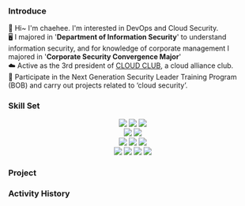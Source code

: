### Introduce
🤗 Hi~ I'm chaehee. I'm interested in DevOps and Cloud Security.   
🖥️ I majored in '**Department of Information Security**' to understand information security, and for knowledge of corporate management I majored in '**Corporate Security Convergence Major**'   
☁️ Active as the 3rd president of [CLOUD CLUB](https://cloudclub.oopy.io/), a cloud alliance club.   
🍚 Participate in the Next Generation Security Leader Training Program (BOB) and carry out projects related to ‘cloud security’.   

### Skill Set
<div align=center>
  <img src="https://img.shields.io/badge/python-3776AB?style=for-the-badge&logo=python&logoColor=white">
  <img src="https://img.shields.io/badge/r-276DC3?style=for-the-badge&logo=r&logoColor=white">
  <img src="https://img.shields.io/badge/c-A8B9CC?style=for-the-badge&logo=c&logoColor=white">
  <br>
  
  <img src="https://img.shields.io/badge/linux-FCC624?style=for-the-badge&logo=linux&logoColor=black"> 
  <img src="https://img.shields.io/badge/amazonaws-232F3E?style=for-the-badge&logo=amazonaws&logoColor=white">  
  <br>
  
  <img src="https://img.shields.io/badge/Docker-2496ED?style=style=for-the-badge&logo=Docker&logoColor=white"> 
  <img src="https://img.shields.io/badge/kubernetes-326CE5?style=for-the-badge&logo=kubernetes&logoColor=white">
  <img src="https://img.shields.io/badge/terraform-7B42BC?style=for-the-badge&logo=terraform&logoColor=white">
  <br>
  
  <img src="https://img.shields.io/badge/Notion-000000?style=for-the-badge&logo=notion&logoColor=white">
  <img src="https://img.shields.io/badge/Slack-4A154B?style=for-the-badge&logo=slack&logoColor=white">
  <img src="https://img.shields.io/badge/github-181717?style=for-the-badge&logo=github&logoColor=white">
  <img src="https://img.shields.io/badge/gitlab-FC6D26?style=for-the-badge&logo=gitlab&logoColor=white">
  <br>
 </div>
 
### Project

### Activity History
